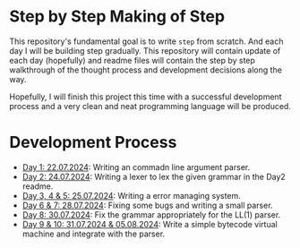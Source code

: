 # Step by Step Making of Step
This repository's fundamental goal is to write `step` from scratch. And each day I will be building step gradually.
This repository will contain update of each day (hopefully) and readme files will contain the step by step walkthrough
of the thought process and development decisions along the way.

Hopefully, I will finish this project this time with a successful development process and a very clean and neat programming language
will be produced.

# Development Process
- [Day 1: 22.07.2024](Day1/README.md): Writing an commadn line argument parser.
- [Day 2: 24.07.2024](Day2/README.md): Writing a lexer to lex the given grammar in the Day2 readme.
- [Day 3, 4 & 5: 25.07.2024](Day3-4-5/README.md): Writing a error managing system.
- [Day 6 & 7: 28.07.2024](Day6/README.md): Fixing some bugs and writing a small parser.
- [Day 8: 30.07.2024](Day7/README.md): Fix the grammar appropriately for the LL(1) parser.
- [Day 9 & 10: 31.07.2024 & 05.08.2024](Day8/README.md): Write a simple bytecode virtual machine and integrate with the parser.
